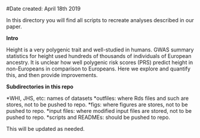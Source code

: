 #Date created: April 18th 2019

In this directory you will find all scripts to recreate analyses described in our paper.

**Intro**

Height is a very polygenic trait and well-studied in humans. GWAS summary statistics for height used hundreds of thousands of individuals of European ancestry. It is unclear how well polygenic risk scores (PRS) predict height in non-Europeans in comparison to Europeans. Here we explore and quantify this, and then provide improvements.

**Subdirectories in this repo**

*WHI, JHS, etc: names of datasets
*outfiles: where Rds files and such are stores, not to be pushed to repo.
*figs: where figures are stores, not to be pushed to repo.
*input files: where modified input files are stored, not to be pushed to repo.
*scripts and READMEs: should be pushed to repo.


This will be updated as needed.
